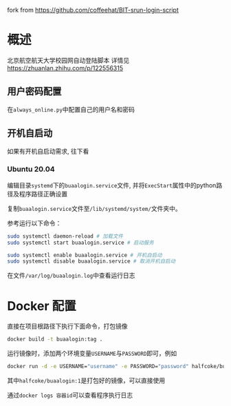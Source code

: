 fork from https://github.com/coffeehat/BIT-srun-login-script

# 概述
北京航空航天大学校园网自动登陆脚本
详情见 https://zhuanlan.zhihu.com/p/122556315

## 用户密码配置

在`always_online.py`中配置自己的用户名和密码

## 开机自启动

如果有开机自启动需求, 往下看

### Ubuntu 20.04

编辑目录`systemd`下的`buaalogin.service`文件, 并将`ExecStart`属性中的python路径及程序路径正确设置

复制`buaalogin.service`文件至`/lib/systemd/system/`文件夹中。

参考运行以下命令：
```bash
sudo systemctl daemon-reload # 加载文件
sudo systemctl start buaalogin.service # 启动服务

sudo systemctl enable buaalogin.service # 开机自启动
sudo systemctl disable buaalogin.service # 取消开机自启动
```

在文件`/var/log/buaalogin.log`中查看运行日志

# Docker 配置

直接在项目根路径下执行下面命令，打包镜像
```bash
docker build -t buaalogin:tag .
```

运行镜像时，添加两个环境变量`USERNAME`与`PASSWORD`即可，例如
```bash
docker run -d -e USERNAME="username" -e PASSWORD="password" halfcoke/buaalogin:1
```

其中`halfcoke/buaalogin:1`是打包好的镜像，可以直接使用

通过`docker logs 容器id`可以查看程序执行日志


